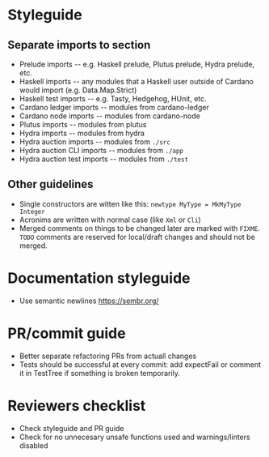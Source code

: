 # Styleguide

## Separate imports to section

* Prelude imports -- e.g. Haskell prelude, Plutus prelude, Hydra prelude, etc.
* Haskell imports -- any modules that a Haskell user outside of Cardano would import
  (e.g. Data.Map.Strict)
* Haskell test imports -- e.g. Tasty, Hedgehog, HUnit, etc.
* Cardano ledger imports -- modules from cardano-ledger
* Cardano node imports -- modules from cardano-node
* Plutus imports -- modules from plutus
* Hydra imports -- modules from hydra
* Hydra auction imports -- modules from `./src`
* Hydra auction CLI imports -- modules from `./app`
* Hydra auction test imports -- modules from `./test`

## Other guidelines

* Single constructors are witten like this: `newtype MyType = MkMyType Integer`
* Acronims are written with normal case (like `Xml` or `Cli`)
* Merged comments on things to be changed later are marked with `FIXME`. `TODO` comments are reserved for local/draft changes and should not be merged.

# Documentation styleguide

* Use semantic newlines https://sembr.org/

# PR/commit guide

* Better separate refactoring PRs from actuall changes
* Tests should be successful at every commit: add expectFail or comment it in TestTree if something is broken temporarily.

# Reviewers checklist

* Check styleguide and PR guide
* Check for no unnecesary unsafe functions used and warnings/linters disabled
